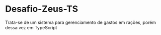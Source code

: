 # Desafio-Zeus-TS
Trata-se de um sistema para gerenciamento de gastos em rações, porém dessa vez em TypeScript
